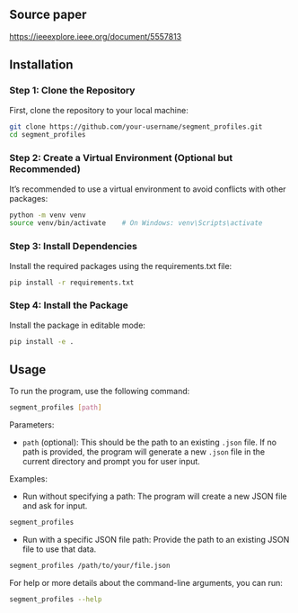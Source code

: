 ## Source paper

https://ieeexplore.ieee.org/document/5557813

## Installation

### Step 1: Clone the Repository

First, clone the repository to your local machine:

```bash
git clone https://github.com/your-username/segment_profiles.git
cd segment_profiles
```

### Step 2: Create a Virtual Environment (Optional but Recommended)

It’s recommended to use a virtual environment to avoid conflicts with other packages:

```bash
python -m venv venv
source venv/bin/activate    # On Windows: venv\Scripts\activate
```

### Step 3: Install Dependencies

Install the required packages using the requirements.txt file:

```bash
pip install -r requirements.txt
```

### Step 4: Install the Package

Install the package in editable mode:

```bash
pip install -e .
```

## Usage

To run the program, use the following command:

```bash
segment_profiles [path]
```

Parameters:

- `path` (optional): This should be the path to an existing `.json` file. If no path is provided, the program will generate a new `.json` file in the current directory and prompt you for user input.

Examples:

- Run without specifying a path: The program will create a new JSON file and ask for input.

```bash
segment_profiles
```

- Run with a specific JSON file path: Provide the path to an existing JSON file to use that data.

```bash
segment_profiles /path/to/your/file.json
```

For help or more details about the command-line arguments, you can run:

```bash
segment_profiles --help
```
